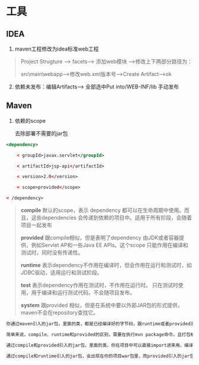 # 工具

## IDEA

1. maven工程修改为idea标准web工程

> Project Strugture --> facets--> 添加web模块 -->修改上下两部分路径为：
>
> src\main\webapp-->修改web.xml版本号-->Create Artifact-->ok

2. 依赖未发布：编辑Artifacts--> 全部选中Put into/WEB-INF/lib 手动发布

## Maven

1. 依赖的scope

   去除部署不需要的jar包

```xml
<dependency>

    < groupId>javax.servlet</groupId>

    < artifactId>jsp-api</artifactId>

    < version>2.0</version>

    < scope>provided</scope>

< /dependency>
```

> **compile** 默认的scope，表示 dependency 都可以在生命周期中使用。而且，这些dependencies 会传递到依赖的项目中。适用于所有阶段，会随着项目一起发布 
>
> **provided** 跟compile相似，但是表明了dependency 由JDK或者容器提供，例如Servlet AP和一些Java EE APIs。这个scope 只能作用在编译和测试时，同时没有传递性。     
>
> **runtime** 表示dependency不作用在编译时，但会作用在运行和测试时，如JDBC驱动，适用运行和测试阶段。 
>
> **test** 表示dependency作用在测试时，不作用在运行时。 只在测试时使用，用于编译和运行测试代码。不会随项目发布。 
>
> **system** 跟provided 相似，但是在系统中要以外部JAR包的形式提供，maven不会在repository查找它。

```css
你通过maven引入的jar包，里面的类，都是已经编译好的字节码，跟runtime或者provided没关系。

简单来说，compile、runtime和provided的区别，需要在执行mvn package命令，且打包格式是war之类（而不是默认的jar）的时候才能看出来。

通过compile和provided引入的jar包，里面的类，你在项目中可以直接import进来用，编译没问题，但是runtime引入的jar包中的类，项目代码里不能直接用，用了无法通过编译，只能通过反射之类的方式来用。

通过compile和runtime引入的jar包，会出现在你的项目war包里，而provided引入的jar包则不会。
```

